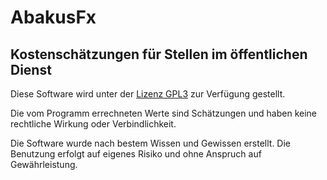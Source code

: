 # AbakusFx
## Kostenschätzungen für Stellen im öffentlichen Dienst

Diese Software wird unter der [Lizenz GPL3](https://www.gnu.org/licenses/gpl-3.0.en.html) zur Verfügung gestellt.

Die vom Programm errechneten Werte sind Schätzungen und haben keine rechtliche Wirkung oder Verbindlichkeit.

Die Software wurde nach bestem Wissen und Gewissen erstellt. Die Benutzung erfolgt auf eigenes Risiko und ohne Anspruch auf Gewährleistung.

